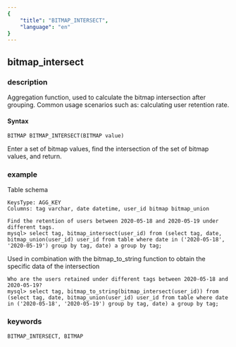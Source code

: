 ```yaml
---
{
    "title": "BITMAP_INTERSECT",
    "language": "en"
}
---
```


## bitmap_intersect
### description

Aggregation function, used to calculate the bitmap intersection after grouping. Common usage scenarios such as: calculating user retention rate.

#### Syntax

`BITMAP BITMAP_INTERSECT(BITMAP value)`

Enter a set of bitmap values, find the intersection of the set of bitmap values, and return.

### example

Table schema

```
KeysType: AGG_KEY
Columns: tag varchar, date datetime, user_id bitmap bitmap_union
```

```
Find the retention of users between 2020-05-18 and 2020-05-19 under different tags.
mysql> select tag, bitmap_intersect(user_id) from (select tag, date, bitmap_union(user_id) user_id from table where date in ('2020-05-18', '2020-05-19') group by tag, date) a group by tag;
```

Used in combination with the bitmap_to_string function to obtain the specific data of the intersection

```
Who are the users retained under different tags between 2020-05-18 and 2020-05-19?
mysql> select tag, bitmap_to_string(bitmap_intersect(user_id)) from (select tag, date, bitmap_union(user_id) user_id from table where date in ('2020-05-18', '2020-05-19') group by tag, date) a group by tag;
```

### keywords

    BITMAP_INTERSECT, BITMAP

